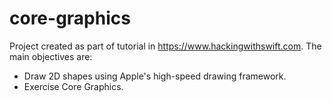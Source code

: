 # core-graphics

Project created as part of tutorial in https://www.hackingwithswift.com. The main objectives are:

 - Draw 2D shapes using Apple's high-speed drawing framework.
 - Exercise Core Graphics.
